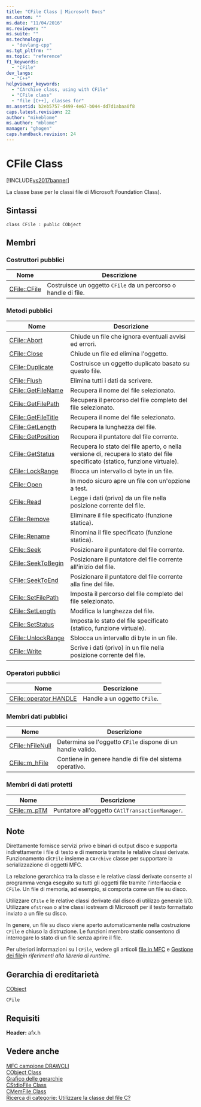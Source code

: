```yaml
---
title: "CFile Class | Microsoft Docs"
ms.custom: ""
ms.date: "11/04/2016"
ms.reviewer: ""
ms.suite: ""
ms.technology: 
  - "devlang-cpp"
ms.tgt_pltfrm: ""
ms.topic: "reference"
f1_keywords: 
  - "CFile"
dev_langs: 
  - "C++"
helpviewer_keywords: 
  - "CArchive class, using with CFile"
  - "CFile class"
  - "file [C++], classes for"
ms.assetid: b2eb5757-d499-4e67-b044-dd7d1abaa0f8
caps.latest.revision: 22
author: "mikeblome"
ms.author: "mblome"
manager: "ghogen"
caps.handback.revision: 24
---
```

# CFile Class
[!INCLUDE[vs2017banner](../../assembler/inline/includes/vs2017banner.md)]

La classe base per le classi file di Microsoft Foundation Class\).  
  
## Sintassi  
  
```  
class CFile : public CObject  
```  
  
## Membri  
  
### Costruttori pubblici  
  
|Nome|Descrizione|  
|----------|-----------------|  
|[CFile::CFile](../Topic/CFile::CFile.md)|Costruisce un oggetto `CFile` da un percorso o handle di file.|  
  
### Metodi pubblici  
  
|Nome|Descrizione|  
|----------|-----------------|  
|[CFile::Abort](../Topic/CFile::Abort.md)|Chiude un file che ignora eventuali avvisi ed errori.|  
|[CFile::Close](../Topic/CFile::Close.md)|Chiude un file ed elimina l'oggetto.|  
|[CFile::Duplicate](../Topic/CFile::Duplicate.md)|Costruisce un oggetto duplicato basato su questo file.|  
|[CFile::Flush](../Topic/CFile::Flush.md)|Elimina tutti i dati da scrivere.|  
|[CFile::GetFileName](../Topic/CFile::GetFileName.md)|Recupera il nome del file selezionato.|  
|[CFile::GetFilePath](../Topic/CFile::GetFilePath.md)|Recupera il percorso del file completo del file selezionato.|  
|[CFile::GetFileTitle](../Topic/CFile::GetFileTitle.md)|Recupera il nome del file selezionato.|  
|[CFile::GetLength](../Topic/CFile::GetLength.md)|Recupera la lunghezza del file.|  
|[CFile::GetPosition](../Topic/CFile::GetPosition.md)|Recupera il puntatore del file corrente.|  
|[CFile::GetStatus](../Topic/CFile::GetStatus.md)|Recupera lo stato del file aperto, o nella versione di, recupera lo stato del file specificato \(statico, funzione virtuale\).|  
|[CFile::LockRange](../Topic/CFile::LockRange.md)|Blocca un intervallo di byte in un file.|  
|[CFile::Open](../Topic/CFile::Open.md)|In modo sicuro apre un file con un'opzione a test.|  
|[CFile::Read](../Topic/CFile::Read.md)|Legge i dati \(privo\) da un file nella posizione corrente del file.|  
|[CFile::Remove](../Topic/CFile::Remove.md)|Eliminare il file specificato \(funzione statica\).|  
|[CFile::Rename](../Topic/CFile::Rename.md)|Rinomina il file specificato \(funzione statica\).|  
|[CFile::Seek](../Topic/CFile::Seek.md)|Posizionare il puntatore del file corrente.|  
|[CFile::SeekToBegin](../Topic/CFile::SeekToBegin.md)|Posizionare il puntatore del file corrente all'inizio del file.|  
|[CFile::SeekToEnd](../Topic/CFile::SeekToEnd.md)|Posizionare il puntatore del file corrente alla fine del file.|  
|[CFile::SetFilePath](../Topic/CFile::SetFilePath.md)|Imposta il percorso del file completo del file selezionato.|  
|[CFile::SetLength](../Topic/CFile::SetLength.md)|Modifica la lunghezza del file.|  
|[CFile::SetStatus](../Topic/CFile::SetStatus.md)|Imposta lo stato del file specificato \(statico, funzione virtuale\).|  
|[CFile::UnlockRange](../Topic/CFile::UnlockRange.md)|Sblocca un intervallo di byte in un file.|  
|[CFile::Write](../Topic/CFile::Write.md)|Scrive i dati \(privo\) in un file nella posizione corrente del file.|  
  
### Operatori pubblici  
  
|Nome|Descrizione|  
|----------|-----------------|  
|[CFile::operator HANDLE](../Topic/CFile::operator%20HANDLE.md)|Handle a un oggetto `CFile`.|  
  
### Membri dati pubblici  
  
|Nome|Descrizione|  
|----------|-----------------|  
|[CFile::hFileNull](../Topic/CFile::hFileNull.md)|Determina se l'oggetto `CFile` dispone di un handle valido.|  
|[CFile::m\_hFile](../Topic/CFile::m_hFile.md)|Contiene in genere handle di file del sistema operativo.|  
  
### Membri di dati protetti  
  
|Nome|Descrizione|  
|----------|-----------------|  
|[CFile::m\_pTM](../Topic/CFile::m_pTM.md)|Puntatore all'oggetto `CAtlTransactionManager`.|  
  
## Note  
 Direttamente fornisce servizi privo e binari di output disco e supporta indirettamente i file di testo e di memoria tramite le relative classi derivate.  Funzionamento di`CFile` insieme a `CArchive` classe per supportare la serializzazione di oggetti MFC.  
  
 La relazione gerarchica tra la classe e le relative classi derivate consente al programma venga eseguito su tutti gli oggetti file tramite l'interfaccia e `CFile`.  Un file di memoria, ad esempio, si comporta come un file su disco.  
  
 Utilizzare `CFile` e le relative classi derivate dal disco di utilizzo generale I\/O.  Utilizzare `ofstream` o altre classi iostream di Microsoft per il testo formattato inviato a un file su disco.  
  
 In genere, un file su disco viene aperto automaticamente nella costruzione `CFile` e chiuso la distruzione.  Le funzioni membro static consentono di interrogare lo stato di un file senza aprire il file.  
  
 Per ulteriori informazioni su l `CFile`, vedere gli articoli [file in MFC](../../mfc/files-in-mfc.md) e [Gestione dei file](../../c-runtime-library/file-handling.md)*in riferimenti alla libreria di runtime*.  
  
## Gerarchia di ereditarietà  
 [CObject](../../mfc/reference/cobject-class.md)  
  
 `CFile`  
  
## Requisiti  
 **Header:** afx.h  
  
## Vedere anche  
 [MFC campione DRAWCLI](../../top/visual-cpp-samples.md)   
 [CObject Class](../../mfc/reference/cobject-class.md)   
 [Grafico delle gerarchie](../../mfc/hierarchy-chart.md)   
 [CStdioFile Class](../../mfc/reference/cstdiofile-class.md)   
 [CMemFile Class](../../mfc/reference/cmemfile-class.md)   
 [Ricerca di categorie: Utilizzare la classe del file C?](http://go.microsoft.com/fwlink/?LinkId=128046)